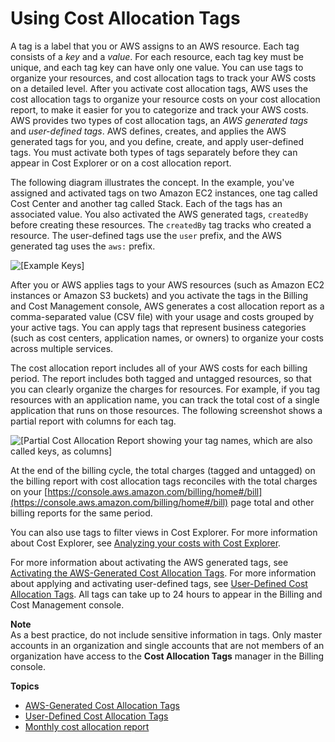 # Using Cost Allocation Tags<a name="cost-alloc-tags"></a>

A tag is a label that you or AWS assigns to an AWS resource\. Each tag consists of a *key* and a *value*\. For each resource, each tag key must be unique, and each tag key can have only one value\. You can use tags to organize your resources, and cost allocation tags to track your AWS costs on a detailed level\. After you activate cost allocation tags, AWS uses the cost allocation tags to organize your resource costs on your cost allocation report, to make it easier for you to categorize and track your AWS costs\. AWS provides two types of cost allocation tags, an *AWS generated tags* and *user\-defined tags*\. AWS defines, creates, and applies the AWS generated tags for you, and you define, create, and apply user\-defined tags\. You must activate both types of tags separately before they can appear in Cost Explorer or on a cost allocation report\.

The following diagram illustrates the concept\. In the example, you've assigned and activated tags on two Amazon EC2 instances, one tag called Cost Center and another tag called Stack\. Each of the tags has an associated value\. You also activated the AWS generated tags, `createdBy` before creating these resources\. The `createdBy` tag tracks who created a resource\. The user\-defined tags use the `user` prefix, and the AWS generated tag uses the `aws:` prefix\.

![\[Example Keys\]](http://docs.aws.amazon.com/awsaccountbilling/latest/aboutv2/images/Tag_Example.png)

After you or AWS applies tags to your AWS resources \(such as Amazon EC2 instances or Amazon S3 buckets\) and you activate the tags in the Billing and Cost Management console, AWS generates a cost allocation report as a comma\-separated value \(CSV file\) with your usage and costs grouped by your active tags\. You can apply tags that represent business categories \(such as cost centers, application names, or owners\) to organize your costs across multiple services\.

The cost allocation report includes all of your AWS costs for each billing period\. The report includes both tagged and untagged resources, so that you can clearly organize the charges for resources\. For example, if you tag resources with an application name, you can track the total cost of a single application that runs on those resources\. The following screenshot shows a partial report with columns for each tag\.

![\[Partial Cost Allocation Report showing your tag names, which are also called keys, as columns\]](http://docs.aws.amazon.com/awsaccountbilling/latest/aboutv2/images/CostAllocationPartExampleReport.png)

At the end of the billing cycle, the total charges \(tagged and untagged\) on the billing report with cost allocation tags reconciles with the total charges on your [https://console.aws.amazon.com/billing/home#/bill](https://console.aws.amazon.com/billing/home#/bill) page total and other billing reports for the same period\. 

You can also use tags to filter views in Cost Explorer\. For more information about Cost Explorer, see [Analyzing your costs with Cost Explorer](ce-what-is.md)\. 

 For more information about activating the AWS generated tags, see [Activating the AWS\-Generated Cost Allocation Tags](activate-built-in-tags.md)\. For more information about applying and activating user\-defined tags, see [User\-Defined Cost Allocation Tags](custom-tags.md)\. All tags can take up to 24 hours to appear in the Billing and Cost Management console\.

**Note**  
As a best practice, do not include sensitive information in tags\.
Only master accounts in an organization and single accounts that are not members of an organization have access to the **Cost Allocation Tags** manager in the Billing console\.

**Topics**
+ [AWS\-Generated Cost Allocation Tags](aws-tags.md)
+ [User\-Defined Cost Allocation Tags](custom-tags.md)
+ [Monthly cost allocation report](configurecostallocreport.md)